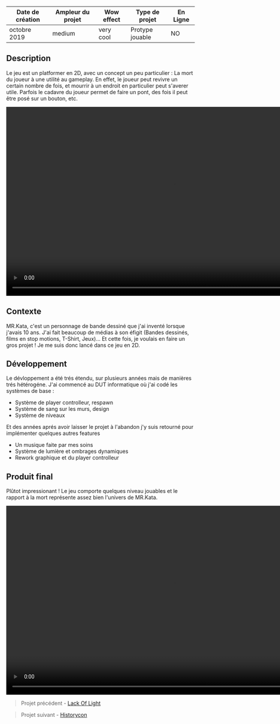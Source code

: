 <autotab></br><table><thead><tr><th>Date de création</th><th>Ampleur du projet</th><th>Wow effect</th><th>Type de projet </th><th>En Ligne</th></tr></thead><tbody><tr><td>octobre 2019</td><td>medium</td><td>very cool</td><td>Protype jouable</td><td>NO</td></tr></tbody></table></autotab>

## Description

Le jeu est un platformer en 2D, avec un concept un peu particulier : La mort du joueur à une utilité au gameplay. En effet, le joueur peut revivre un certain nombre de fois, et mourrir à un endroit en particulier peut s'averer utile. Parfois le cadavre du joueur permet de faire un pont, des fois il peut être posé sur un bouton, etc.

<video width="896" height="504" controls>
  <source src="/Jub_Biography/Projects/MrKata_DieItYoursefl/./medias/mrKata2.mp4" type="video/mp4">
</video>



## Contexte

MR.Kata, c'est un personnage de bande dessiné que j'ai inventé lorsque j'avais 10 ans. J'ai fait beaucoup de médias à son éfigit (Bandes dessinés, films en stop motions, T-Shirt, Jeux)... Et cette fois, je voulais en faire un gros projet ! Je me suis donc lancé dans ce jeu en 2D. 


## Développement

Le dévloppement a été trés étendu, sur plusieurs années mais de manières trés hétérogéne. J'ai commencé au DUT informatique où j'ai codé les systèmes de base :
- Système de player controlleur, respawn
- Système de sang sur les murs, design
- Système de niveaux

Et des années aprés avoir laisser le projet à l'abandon j'y suis retourné pour implémenter quelques autres features
- Un musique faite par mes soins
- Système de lumière et ombrages dynamiques
- Rework graphique et du player controlleur


## Produit final

Plûtot impressionant ! Le jeu comporte quelques niveau jouables et le rapport à la mort représente assez bien l'univers de MR.Kata.






<video width="896" height="504" controls>
  <source src="/Jub_Biography/Projects/MrKata_DieItYoursefl/./medias/mrKata1.mp4" type="video/mp4">
</video>


<nextprojects>

> Projet précédent -  [Lack Of Light](/Jub_Biography/#projects/#LackOfLight)

> Projet suivant -  [Historycon](/Jub_Biography/#projects/#historyGit)

</nextprojects>

